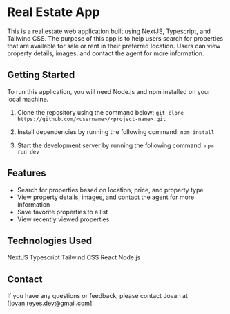 # Real Estate App
This is a real estate web application built using NextJS, Typescript, and Tailwind CSS. The purpose of this app is to help users search for properties that are available for sale or rent in their preferred location. Users can view property details, images, and contact the agent for more information.

## Getting Started
To run this application, you will need Node.js and npm installed on your local machine.

1. Clone the repository using the command below:
`git clone https://github.com/<username>/<project-name>.git`

2. Install dependencies by running the following command:
`npm install`

3. Start the development server by running the following command:
`npm run dev`

## Features
- Search for properties based on location, price, and property type
- View property details, images, and contact the agent for more information
- Save favorite properties to a list
- View recently viewed properties


## Technologies Used
NextJS
Typescript
Tailwind CSS
React
Node.js

## Contact
If you have any questions or feedback, please contact Jovan at [jovan.reyes.dev@gmail.com].